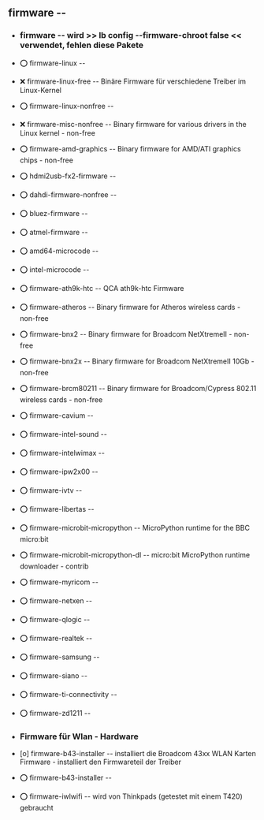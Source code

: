 ##  firmware  --

- ###  firmware  -- wird >> lb config --firmware-chroot false << verwendet, fehlen diese Pakete

- :o:  firmware-linux  --
 - :x:  firmware-linux-free  --		Binäre Firmware für verschiedene Treiber im Linux-Kernel
 - :o:  firmware-linux-nonfree  --
  - :x:  firmware-misc-nonfree  --	Binary firmware for various drivers in the Linux kernel - non-free
  - :o:  firmware-amd-graphics  --	Binary firmware for AMD/ATI graphics chips - non-free

- :o:  hdmi2usb-fx2-firmware  --

- :o:  dahdi-firmware-nonfree  --

- :o:  bluez-firmware  --
- :o:  atmel-firmware  --
- :o:  amd64-microcode  --
- :o:  intel-microcode  --

- :o:  firmware-ath9k-htc  --	QCA ath9k-htc Firmware
- :o:  firmware-atheros  --	Binary firmware for Atheros wireless cards - non-free
- :o:  firmware-bnx2  -- 	Binary firmware for Broadcom NetXtremeII - non-free
- :o:  firmware-bnx2x  -- 	Binary firmware for Broadcom NetXtremeII 10Gb - non-free
- :o:  firmware-brcm80211  --	Binary firmware for Broadcom/Cypress 802.11 wireless cards - non-free
- :o:  firmware-cavium  -- 
- :o:  firmware-intel-sound  -- 
- :o:  firmware-intelwimax  -- 
- :o:  firmware-ipw2x00  -- 
- :o:  firmware-ivtv  -- 
- :o:  firmware-libertas  --
- :o:  firmware-microbit-micropython  -- MicroPython runtime for the BBC micro:bit
- :o:  firmware-microbit-micropython-dl  -- micro:bit MicroPython runtime downloader - contrib
- :o:  firmware-myricom  -- 
- :o:  firmware-netxen  -- 
- :o:  firmware-qlogic  -- 
- :o:  firmware-realtek  -- 
- :o:  firmware-samsung  -- 
- :o:  firmware-siano  -- 
- :o:  firmware-ti-connectivity  -- 
- :o:  firmware-zd1211  -- 


- ###  Firmware für Wlan - Hardware

- [o]  firmware-b43-installer  -- installiert die Broadcom 43xx WLAN Karten Firmware - installiert den Firmwareteil der Treiber
- :o:  firmware-b43-installer  --

- :o:  firmware-iwlwifi  -- wird von Thinkpads (getestet mit einem T420) gebraucht
